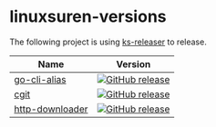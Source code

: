 # linuxsuren-versions

The following project is using [ks-releaser](https://github.com/kubesphere-sigs/ks-releaser) to release.

| Name | Version |
|---|---|
| [go-cli-alias](https://github.com/LinuxSuRen/go-cli-alias) | [![GitHub release](https://img.shields.io/github/release/linuxsuren/go-cli-alias.svg?label=release)](https://github.com/linuxsuren/go-cli-alias/releases/latest) |
| [cgit](https://github.com/LinuxSuRen/cgit) | [![GitHub release](https://img.shields.io/github/release/linuxsuren/cgit.svg?label=release)](https://github.com/linuxsuren/cgit/releases/latest) |
| [http-downloader](https://github.com/LinuxSuRen/http-downloader) | [![GitHub release](https://img.shields.io/github/release/linuxsuren/http-downloader.svg?label=release)](https://github.com/linuxsuren/http-downloader/releases/latest) |
